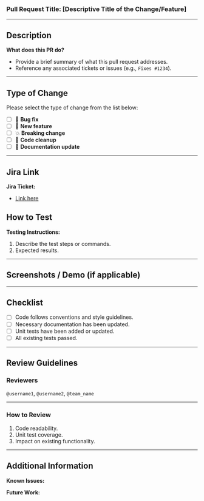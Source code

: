 ### Pull Request Title: **[Descriptive Title of the Change/Feature]**

---

## Description

**What does this PR do?**
- Provide a brief summary of what this pull request addresses.
- Reference any associated tickets or issues (e.g., `Fixes #1234`).

---

## Type of Change

Please select the type of change from the list below:
- [ ] 🐛 **Bug fix**
- [ ] 🚀 **New feature**
- [ ] 💥 **Breaking change**
- [ ] 🧹 **Code cleanup**
- [ ] 📝 **Documentation update**

---

## Jira Link

**Jira Ticket:**
- [Link here]()


## How to Test

**Testing Instructions:**
1. Describe the test steps or commands.
2. Expected results.

---

## Screenshots / Demo (if applicable)

---

## Checklist

- [ ] Code follows conventions and style guidelines.
- [ ] Necessary documentation has been updated.
- [ ] Unit tests have been added or updated.
- [ ] All existing tests passed.

---

## Review Guidelines

### Reviewers

`@username1`, `@username2`, `@team_name`

---

### How to Review

1. Code readability.
2. Unit test coverage.
3. Impact on existing functionality.

---

## Additional Information

**Known Issues:**

**Future Work:**
